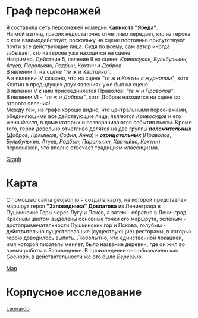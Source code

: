 # Граф персонажей
Я составила сеть персонажей комедии **Капниста "Ябеда"**.  
На мой взгляд, график недостаточно отчетливо передает, кто из героев с кем взаимодействует, поскольку на сцене постоянно присутствуют почти все действующие лица. Судя по всему, сам автор иногда забывает, кто из героев уже находится на сцене:  
Например, Действие 5, явление II на сцене: *Кривосудов, Бульбулькин, Атуев, Паролькин, Радбын, Кохтин и Добров*.  
В явлении III на сцене *"те ж и Хватайко"*.  
А в явлении IV сказано, что на сцене *"те ж и Кохтин с журналом"*, хотя Кохтин в предыдущих двух явлениях уже был на сцене.  
В явлении V к ним присоединяется Праволов: *"те ж и Праволов"*,  
В явлении VI - *"те ж и Добров"*, хотя Добров находится на сцене со второго явления!  
Между тем, на графе хорошо видно, что центральными персонажами, обединяющими все действующие лица, являются *Кривосудов* и его жена *Фекла*, в доме которых и разворачиваются события пьесы. Кроме того, герои довольно отчетливо делятся на две группы ***положительных*** (*Добров, Прямиков, София, Анна*) и ***отрицательных*** (*Праволов,  Бульбулькин, Атуев, Радбын, Паролькин, Хватайко, Кохтин*) персонажей, что вполне отвечает традициям классицизма.  

[Graph](https://github.com/annamaslenova/graph/blob/master/Untitled.pdf) 

# Карта
С помощью сайта geojson.io я создала карту, на которой представлен маршрут героя **"Заповедника" Довлатова** из Ленинграда в Пушкинские Горы через Лугу и Псков, а затем - обратно в Ленинград. Красным цветом выделены основные точки его маршрута, зеленым - достопримечательности Пушкинских гор и Пскова, голубым - действительно существовавшие (существующие) рестораны, в которых герою доводилось выпить. Любопытно, что единственной локацией, имя которой писатель меняет, было название деревни, где он жил во время работы в Заповеднике. В произведении оно обозначено как *Сосново*, в действительности же это было *Березено*.  


[Map](https://github.com/annamaslenova/Projects_Maslenova/blob/master/map.geojson)  

# Корпусное исследование   

[Leonardo](https://github.com/annamaslenova/Projects_Maslenova/blob/master/Leonardo.md)









